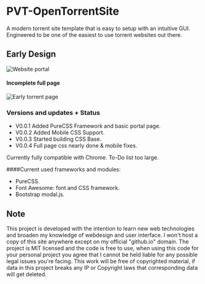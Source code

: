 # PVT-OpenTorrentSite
A modern torrent site template that is easy to setup with an intuitive GUI. Engineered to be one of the easiest to use torrent websites out there. 

## Early Design
![Website portal](http://i.imgur.com/jBuPJMm.png)
#### Incomplete full page
![Early torrent page](http://i.imgur.com/q5HsfVn.png)

### Versions and updates + Status
* V0.0.1 Added PureCSS Framework and basic portal page. 
* V0.0.2 Added Mobile CSS Support. 
* V0.0.3 Started building CSS Base.
* V0.0.4 Full page css nearly done & mobile fixes.

Currently fully compatible with Chrome. To-Do list too large.

####Current used frameworks and modules:
* PureCSS.
* Font Awesome: font and CSS framework.
* Bootstrap modal.js.

## Note
This project is developed with the intention to learn new web technologies and broaden my knowledge of webdesign and user interface. I won't host a copy of this site anywhere except on my official "github.io" domain. The project is MIT licensed and the code is free to use, when using this code for your personal project you agree that I cannot be held liable for any possible legal issues you're facing. This work will be free of copyrighted material, if data in this project breaks any IP or Copyright laws that corresponding data will get deleted.